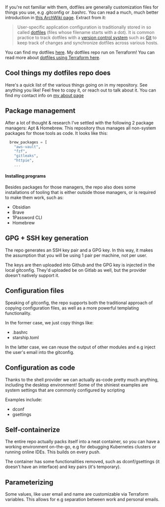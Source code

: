 If you're not familiar with them, dotfiles are generally customization files for things you use, e.g .gitconfig or .bashrc. You can read a much, much better introduction in [this ArchWiki page](https://wiki.archlinux.org/title/Dotfiles). Extract from it:

> User-specific application configuration is traditionally stored in so called [dotfiles](https://en.wikipedia.org/wiki/dotfile "wikipedia:dotfile") (files whose filename starts with a dot). It is common practice to track dotfiles with a [version control system](https://wiki.archlinux.org/title/Version_control_system "Version control system") such as [Git](https://wiki.archlinux.org/title/Git "Git") to keep track of changes and synchronize dotfiles across various hosts.

You can find my dotfiles [here](https://github.com/alkoclick/dotfiles). My dotfiles repo run on Terraform! You can read more about [dotfiles using Terraform here](Dotfiles%20using%20Terraform.md).

## Cool things my dotfiles repo does

Here's a quick list of the various things going on in my repository.
See anything you like! Feel free to copy it, or reach out to talk about it.
You can find my contact info on [my about page](https://alkoclick.space/about)

## Package management

After a lot of thought & research I've settled with the following 2 package managers: Apt & Homebrew.
This repository thus manages all non-system packages for those tools as code. It looks like this:

```terraform
  brew_packages = [
    "aws-vault",
    "fzf",
    "gitleaks",
    "httpie",
    ...
```

#### Installing programs

Besides packages for those managers, the repo also does some installations of tooling that is either 
outside those managers, or is required to make them work, such as: 

* Obsidian
* Brave
* 1Password CLI
* Homebrew

## GPG + SSH key generation

The repo generates an SSH key pair and a GPG key. In this way, it makes the assumption 
that you will be using 1 pair per machine, not per user. 

The keys are then uploaded into Github and the GPG key is injected in the local gitconfig. 
They'd uploaded be on Gitlab as well, but the provider doesn't natively support it.

## Configuration files

Speaking of gitconfig, the repo supports both the traditional approach of copying configuration files, as well as a more powerful templating functionality. 

In the former case, we just copy things like:
* .bashrc
* starship.toml

In the latter case, we can reuse the output of other modules and e.g inject the user's email into the gitconfig. 

## Configuration as code

Thanks to the shell provider we can actually as-code pretty much anything, including the desktop environment!
Some of the shiniest examples are system settings that are commonly configured by scripting

Examples include: 
* dconf
* gsettings

## Self-containerize

The entire repo actually packs itself into a neat container, so you can have a working environment on-the-go, e.g for debugging Kubernetes clusters or running online IDEs. This builds on every push.

The container has some functionalities removed, such as dconf/gsettings (it doesn't have an interface) and key pairs (it's temporary).

## Parameterizing

Some values, like user email and name are customizable via Terraform variables.
This allows for e.g separation between work and personal emails.

